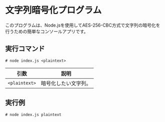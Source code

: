# 文字列暗号化プログラム

このプログラムは、Node.jsを使用してAES-256-CBC方式で文字列の暗号化を行うための簡単なコンソールアプリです。

## 実行コマンド
```
# node index.js <plaintext>
```

| 引数          | 説明                 |
| ------------- | -------------------- |
| `<plaintext>` | 暗号化したい文字列。 |

## 実行例
```
# node index.js plaintext
```
